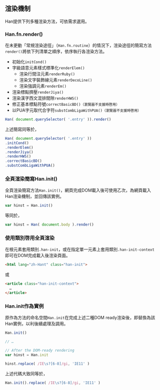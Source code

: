 
 渲染機制 <!-- #rendering -->
---------
Han提供下列多種渲染方法，可依需求選用。

### Han.fn.render() <!-- #render -->
在未更動「常規渲染途徑」（`Han.fn.routine`）的情況下，渲染途徑的簡寫方法`render()`將依下列清單之順序，依序執行各渲染方法。

- 初始化`initCond()`
- 字級語意元素樣式標準化`renderElem()`
  * 渲染行間注元素`renderRuby()`
  * 渲染文字裝飾線元素`renderDecoLine()`
  * 渲染強調元素`renderEm()`
- 渲染標點擠壓`renderJiya()`
- 渲染漢字西文混排間隙`renderHWS()`
- 修正基本標點符號`correctBasicBD()`<small>（瀏覽器不支援時啓用）</small>
- 以PUA字元取代合字符`substCombLigaWithPUA()`<small>（瀏覽器不支援時啓用）</small>

```javascript
Han( document.querySelector( '.entry' )).render()
```

上述簡寫同等於，

```javascript
Han( document.querySelector( '.entry' ))
.initCond()
.renderElem()
.renderJiya()
.renderHWS()
.correctBasicBD()
.substCombLigaWithPUA()
```

### 全頁渲染簡寫Han.init() <!-- #rendering-shortcut -->

全頁渲染簡寫方法`Han.init()`，網頁完成DOM載入後可使用乙次，為網頁載入Han渲染機制，並回傳該實例。

```javascript
var hinst = Han.init()
```

等同於，

```javascript
var hinst = Han( document.body ).render()
```

### 使用類別啓用全頁渲染 <!-- #rendering-shortcut-w-class -->
在根元素套用類別`.han-init`，或在指定單一元素上套用類別`.han-init-context`即可在DOM完成載入後渲染頁面。

```html
<html lang="zh-Hant" class="han-init">
```
或

```html
<article class="han-init-context">
  …
</article>
```

### Han.init作為實例 <!-- #Han-init-as-an-instance -->
原作為方法的命名空間`Han.init`在完成上述二種DOM ready渲染後，即替換為該Han實例，以利後續處理及調用。

```javascript
Han.init()

// …

// After the DOM-ready rendering
var hinst = Han.init

hinst.replace( /IE\s?[6-8]/gi, 'IE11' )
```

上述代碼大致同等於，

```javascript
Han.init().replace( /IE\s?[6-8]/gi, 'IE11' )
```

<!--
### 設定渲染途徑

方法`Han.fn.setRoutine( routine )`可為實例定義渲染途徑。

#### 變量說明
<dl class='parameter'>
<dt><code>routine</code></dt>
<dd>

數列，渲染方法名稱組成的渲染順序。
</dd>
</dl>
-->
